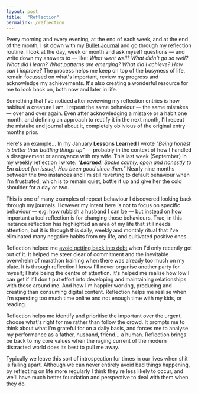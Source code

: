 ```yaml
---
layout: post
title:  "Reflection"
permalink: /reflection
---
```


Every morning and every evening, at the end of each week, and at the end of the month, I sit down with my [Bullet Journal](bujo) and go through my reflection routine. I look at the day, week or month and ask myself questions — and write down my answers to — like: _What went well? What didn't go so well? What did I learn? What patterns are emerging? What did I achieve? How can I improve?_ The process helps me keep on top of the busyness of life, remain focussed on what's important, review my progress and acknowledge my achievements. It's also creating a wonderful resource for me to look back on, both now and later in life.

Something that I've noticed after reviewing my reflection entries is how habitual a creature I am. I repeat the same behaviour — the same mistakes — over and over again. Even after acknowledging a mistake or a habit one month, and defining an approach to rectify it in the next month, I'll repeat the mistake and journal about it, completely oblivious of the original entry months prior.

Here's an example... In my January **Lessons Learned** I wrote _"Being honest is better than bottling things up"_ — probably in the context of how I handled a disagreement or annoyance with my wife. This last week (September) in my weekly reflection I wrote: _"**Learned**: Spoke calmly, open and honestly to Em about [an issue]. Has been good since then."_ Nearly nine months between the two instances and I'm still reverting to default behaviour when I'm frustrated, which is to remain quiet, bottle it up and give her the cold shoulder for a day or two.

<!--more-->

This is one of many examples of repeat behaviour I discovered looking back through my journals. However my intent here is not to focus on specific behaviour — e.g. how rubbish a husband I can be — but instead on how important a tool reflection is for changing those behaviours. True, in this instance reflection has highlighted an area of my life that still needs attention, but it is through this daily, weekly and monthly ritual that I've eliminated many negative habits from my life, and cultivated positive ones.

Reflection helped me [avoid getting back into debt](gaining-wisdom-and-saving-50k) when I'd only recently got out of it. It helped me steer clear of commitment and the inevitable overwhelm of marathon training when there was already too much on my plate. It is through reflection I know I'll never organise another party for myself; I hate being the centre of attention. It's helped me realise how low I can get if if I don't put effort into developing and maintaining relationships with those around me. And how I'm happier working, producing and creating than consuming digital content. Reflection helps me realise when I'm spending too much time online and not enough time with my kids, or reading.

Reflection helps me identify and prioritise the important over the urgent, choose what's right for me rather than follow the crowd. It prompts me to think about what I'm grateful for on a daily basis, and forces me to analyse my performance as a father, husband, friend... a human. Reflection brings be back to my core values when the raging current of the modern distracted world does its best to pull me away.

Typically we leave this sort of introspection for times in our lives when shit is falling apart. Although we can never entirely avoid bad things happening, by reflecting on life more regularly I think they're  less likely to occur, and we'll have much better foundation and perspective to deal with them when they do. 
